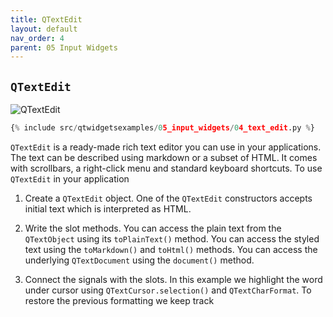 ```yaml
---
title: QTextEdit
layout: default
nav_order: 4
parent: 05 Input Widgets
---
```


## `QTextEdit`

![QTextEdit](/blog/images/qtwidgetsexamples/05_input_widgets/04_text_edit.png)

```python
{% include src/qtwidgetsexamples/05_input_widgets/04_text_edit.py %}
```

`QTextEdit` is a ready-made rich text editor you can use in your applications. The text can be described using markdown or a subset of HTML. It comes with scrollbars, a right-click menu and standard keyboard shortcuts. To use `QTextEdit` in your application

1. Create a `QTextEdit` object. One of the `QTextEdit` constructors accepts initial text which is interpreted as HTML.

2. Write the slot methods. You can access the plain text from the `QTextObject` using its `toPlainText()` method. You can access the styled text using the `toMarkdown()` and `toHtml()` methods. You can access the underlying `QTextDocument` using the `document()` method.

3. Connect the signals with the slots. In this example we highlight the word under cursor using `QTextCursor.selection()` and `QTextCharFormat`. To restore the previous formatting we keep track 